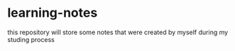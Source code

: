 # learning-notes
this repository will store some notes that were created by myself during my studing process
